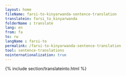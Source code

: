 ```yaml
---
layout: home
fileName: farsi-to-kinyarwanda-sentence-translation
translatein: farsi_to_kinyarwanda
folderName : translate
lang: en
from: fa
to: rw
langName : farsi-to
permalink: /farsi-to-kinyarwanda-sentence-translation
tool: sentence-translations
nointernationalization: true
---
```

{% include section/translateinto.html %}
